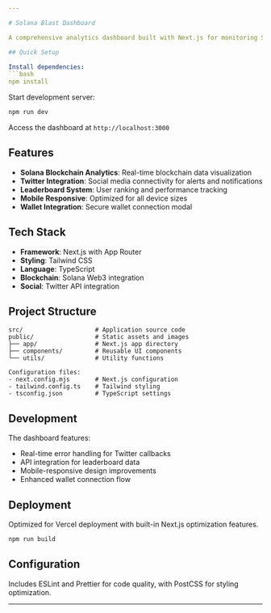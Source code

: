 ```yaml
---

# Solana Blast Dashboard

A comprehensive analytics dashboard built with Next.js for monitoring Solana blockchain activity with integrated Twitter functionality.

## Quick Setup

Install dependencies:
```bash
npm install
```

Start development server:
```bash
npm run dev
```

Access the dashboard at `http://localhost:3000`

## Features

- **Solana Blockchain Analytics**: Real-time blockchain data visualization
- **Twitter Integration**: Social media connectivity for alerts and notifications
- **Leaderboard System**: User ranking and performance tracking
- **Mobile Responsive**: Optimized for all device sizes
- **Wallet Integration**: Secure wallet connection modal

## Tech Stack

- **Framework**: Next.js with App Router
- **Styling**: Tailwind CSS
- **Language**: TypeScript
- **Blockchain**: Solana Web3 integration
- **Social**: Twitter API integration

## Project Structure

```
src/                    # Application source code
public/                 # Static assets and images
├── app/                # Next.js app directory
├── components/         # Reusable UI components
└── utils/              # Utility functions

Configuration files:
- next.config.mjs       # Next.js configuration
- tailwind.config.ts    # Tailwind styling
- tsconfig.json         # TypeScript settings
```

## Development

The dashboard features:
- Real-time error handling for Twitter callbacks
- API integration for leaderboard data
- Mobile-responsive design improvements
- Enhanced wallet connection flow

## Deployment

Optimized for Vercel deployment with built-in Next.js optimization features.

```bash
npm run build
```

## Configuration

Includes ESLint and Prettier for code quality, with PostCSS for styling optimization.

---
```

